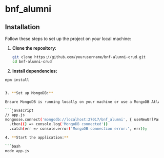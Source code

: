 # bnf_alumni

## Installation

Follow these steps to set up the project on your local machine:

1. **Clone the repository:**

   ```bash
   git clone https://github.com/yourusername/bnf-alumni-crud.git
   cd bnf-alumni-crud
   

2. **Install dependencies:**
```bash
npm install


3. **Set up MongoDB:**

Ensure MongoDB is running locally on your machine or use a MongoDB Atlas connection string. Update the MongoDB connection string in app.js if needed:

```javascript
// app.js
mongoose.connect('mongodb://localhost:27017/bnf_alumni', { useNewUrlParser: true, useUnifiedTopology: true })
  .then(() => console.log('MongoDB connected'))
  .catch(err => console.error('MongoDB connection error:', err));

4. **Start the application:**

```bash
node app.js
